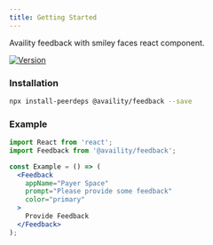 ```yaml
---
title: Getting Started
---
```


Availity feedback with smiley faces react component.

[![Version](https://img.shields.io/npm/v/@availity/feedback.svg?style=for-the-badge)](https://www.npmjs.com/package/@availity/feedback)

### Installation

```bash
npx install-peerdeps @availity/feedback --save
```

### Example

```jsx
import React from 'react';
import Feedback from '@availity/feedback';

const Example = () => (
  <Feedback
    appName="Payer Space"
    prompt="Please provide some feedback"
    color="primary"
  >
    Provide Feedback
  </Feedback>
);
```
